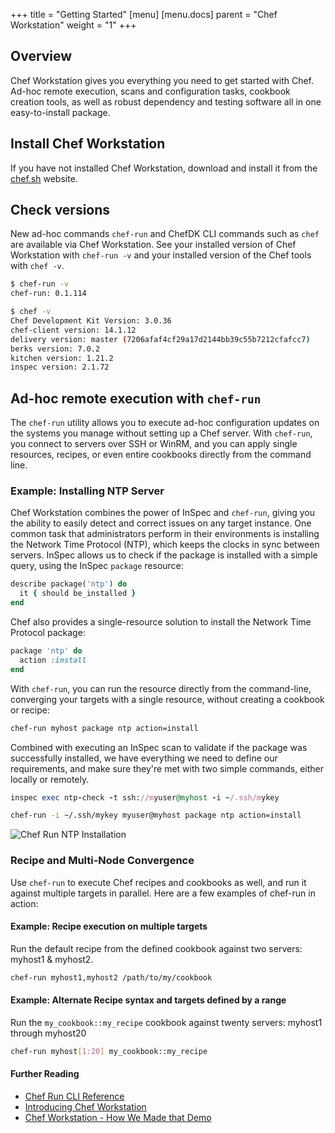 +++
title = "Getting Started"
[menu]
  [menu.docs]
    parent = "Chef Workstation"
    weight = "1"
+++

## Overview

Chef Workstation gives you everything you need to get started with Chef. Ad-hoc remote execution, scans and configuration tasks, cookbook creation tools, as well as robust dependency and testing software all in one easy-to-install package.

## Install Chef Workstation

If you have not installed Chef Workstation, download and install it from the [chef.sh](https://www.chef.sh) website.

## Check versions

New ad-hoc commands `chef-run` and ChefDK CLI commands such as `chef` are available via Chef Workstation. See your installed version of Chef Workstation with `chef-run -v` and your installed version of the Chef tools with `chef -v`.

```bash
$ chef-run -v
chef-run: 0.1.114

$ chef -v
Chef Development Kit Version: 3.0.36
chef-client version: 14.1.12
delivery version: master (7206afaf4cf29a17d2144bb39c55b7212cfafcc7)
berks version: 7.0.2
kitchen version: 1.21.2
inspec version: 2.1.72
```

## Ad-hoc remote execution with `chef-run`

The `chef-run` utility allows you to execute ad-hoc configuration updates on the systems you manage without setting up a Chef server. With `chef-run`, you connect to servers over SSH or WinRM, and you can apply single resources, recipes, or even entire cookbooks directly from the command line.

### Example: Installing NTP Server

Chef Workstation combines the power of InSpec and `chef-run`, giving you the ability to easily detect and correct issues on any target instance. One common task that administrators perform in their environments is installing the Network Time Protocol (NTP), which keeps the clocks in sync between servers. InSpec allows us to check if the package is installed with a simple query, using the InSpec `package` resource:

```ruby
describe package('ntp') do
  it { should be_installed }
end
 ```

Chef also provides a single-resource solution to install the Network Time Protocol package:

```ruby
package 'ntp' do
  action :install
end
```

With `chef-run`, you can run the resource directly from the command-line, converging your targets with a single resource, without creating a cookbook or recipe:

```bash
chef-run myhost package ntp action=install
```

Combined with executing an InSpec scan to validate if the package was successfully installed, we have everything we need to define our requirements, and make sure they're met with two simple commands, either locally or remotely.


```ruby
inspec exec ntp-check -t ssh://myuser@myhost -i ~/.ssh/mykey
```

```bash
chef-run -i ~/.ssh/mykey myuser@myhost package ntp action=install
```

![Chef Run NTP Installation](/images/chef-workstation/chef-run.gif)

### Recipe and Multi-Node Convergence

Use `chef-run` to execute Chef recipes and cookbooks as well, and run it against multiple targets in parallel. Here are a few  examples of chef-run in action:

#### Example: Recipe execution on multiple targets

Run the default recipe from the defined cookbook against two servers: myhost1 & myhost2.

```bash
chef-run myhost1,myhost2 /path/to/my/cookbook
```

#### Example: Alternate Recipe syntax and targets defined by a range

Run the `my_cookbook::my_recipe` cookbook against twenty servers: myhost1 through myhost20

```bash
chef-run myhost[1:20] my_cookbook::my_recipe
```

#### Further Reading

* [Chef Run CLI Reference](https://chef.sh/docs/reference/chef-run/)
* [Introducing Chef Workstation](https://blog.chef.io/2018/05/23/introducing-chef-workstation/)
* [Chef Workstation - How We Made that Demo](https://blog.chef.io/2018/06/25/chef-workstation-how-we-made-that-demo/)
